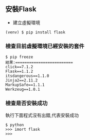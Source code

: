 ## 安裝Flask

-  建立虛擬環境

```
(venv) $ pip install flask
```

### 檢查目前虛擬環境已經安裝的套件

```
$ pip freeze
結果:=========================
click==7.1.2
Flask==1.1.2
itsdangerous==1.1.0
Jinja2==2.11.2
MarkupSafe==1.1.1
Werkzeug==1.0.1
```

### 檢查是否安裝成功

執行下面程式沒有出錯,代表安裝成功

```
$ python
>>> imort flask
>>>
```
